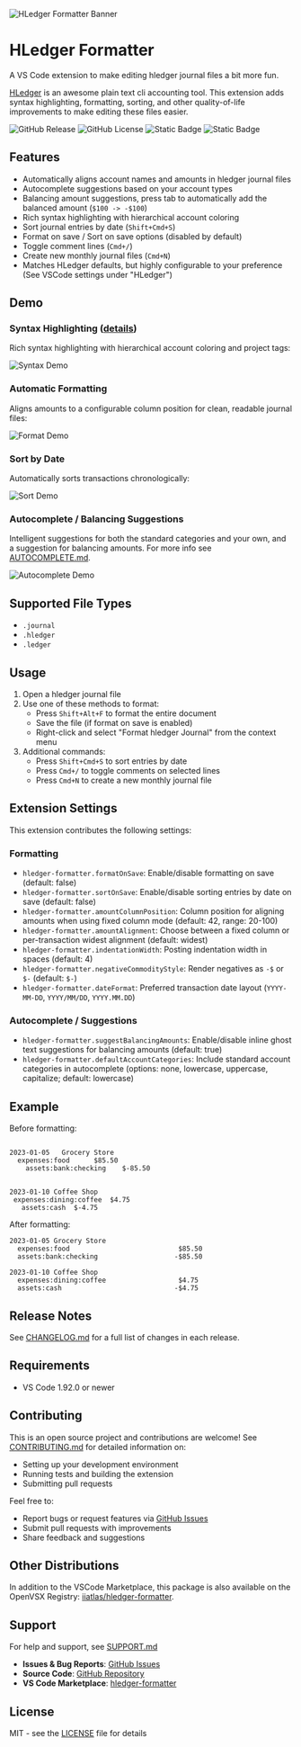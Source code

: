 ![HLedger Formatter Banner](images/banner.jpg)

# HLedger Formatter

A VS Code extension to make editing hledger journal files a bit more fun.

[HLedger](https://hledger.org/) is an awesome plain text cli accounting tool. This extension adds syntax highlighting, formatting, sorting, and other quality-of-life improvements to make editing these files easier.

![GitHub Release](https://img.shields.io/github/v/release/iiatlas/hledger-formatter) ![GitHub License](https://img.shields.io/github/license/iiatlas/hledger-formatter) ![Static Badge](https://img.shields.io/badge/VS%20Code-Ready-2BABF3) ![Static Badge](https://img.shields.io/badge/Open%20VSX-Ready-A60EE5) 


## Features

- Automatically aligns account names and amounts in hledger journal files
- Autocomplete suggestions based on your account types
- Balancing amount suggestions, press tab to automatically add the balanced amount (`$100 -> -$100`)
- Rich syntax highlighting with hierarchical account coloring
- Sort journal entries by date (`Shift+Cmd+S`)
- Format on save / Sort on save options (disabled by default)
- Toggle comment lines (`Cmd+/`)
- Create new monthly journal files (`Cmd+N`)
- Matches HLedger defaults, but highly configurable to your preference (See VSCode settings under "HLedger")

## Demo

### Syntax Highlighting ([details](SYNTAX_HIGHLIGHTING.md))
Rich syntax highlighting with hierarchical account coloring and project tags:

![Syntax Demo](images/syntax-demo.gif)

### Automatic Formatting
Aligns amounts to a configurable column position for clean, readable journal files:

![Format Demo](images/format-demo.gif)

### Sort by Date
Automatically sorts transactions chronologically:

![Sort Demo](images/sort-demo.gif)

### Autocomplete / Balancing Suggestions
Intelligent suggestions for both the standard categories and your own, and a suggestion for balancing amounts.  For more info see [AUTOCOMPLETE.md](AUTCOMPLETE.md).

![Autocomplete Demo](images/autocomplete-demo.gif)


## Supported File Types

- `.journal`
- `.hledger`
- `.ledger`

## Usage

1. Open a hledger journal file
2. Use one of these methods to format:
   - Press `Shift+Alt+F` to format the entire document
   - Save the file (if format on save is enabled)
   - Right-click and select "Format hledger Journal" from the context menu
3. Additional commands:
   - Press `Shift+Cmd+S` to sort entries by date
   - Press `Cmd+/` to toggle comments on selected lines
   - Press `Cmd+N` to create a new monthly journal file

## Extension Settings

This extension contributes the following settings:

### Formatting
* `hledger-formatter.formatOnSave`: Enable/disable formatting on save (default: false)
* `hledger-formatter.sortOnSave`: Enable/disable sorting entries by date on save (default: false)
* `hledger-formatter.amountColumnPosition`: Column position for aligning amounts when using fixed column mode (default: 42, range: 20-100)
* `hledger-formatter.amountAlignment`: Choose between a fixed column or per-transaction widest alignment (default: widest)
* `hledger-formatter.indentationWidth`: Posting indentation width in spaces (default: 4)
* `hledger-formatter.negativeCommodityStyle`: Render negatives as `-$` or `$-` (default: `$-`)
* `hledger-formatter.dateFormat`: Preferred transaction date layout (`YYYY-MM-DD`, `YYYY/MM/DD`, `YYYY.MM.DD`)

### Autocomplete / Suggestions
* `hledger-formatter.suggestBalancingAmounts`: Enable/disable inline ghost text suggestions for balancing amounts (default: true)
* `hledger-formatter.defaultAccountCategories`: Include standard account categories in autocomplete (options: none, lowercase, uppercase, capitalize; default: lowercase)

## Example

Before formatting:

```

2023-01-05   Grocery Store
  expenses:food      $85.50
    assets:bank:checking    $-85.50


2023-01-10 Coffee Shop
 expenses:dining:coffee  $4.75
   assets:cash  $-4.75
```

After formatting:

```
2023-01-05 Grocery Store
  expenses:food                           $85.50
  assets:bank:checking                   -$85.50

2023-01-10 Coffee Shop
  expenses:dining:coffee                  $4.75
  assets:cash                            -$4.75
```

## Release Notes

See [CHANGELOG.md](CHANGELOG.md) for a full list of changes in each release.

## Requirements

- VS Code 1.92.0 or newer

## Contributing

This is an open source project and contributions are welcome! See [CONTRIBUTING.md](CONTRIBUTING.md) for detailed information on:
- Setting up your development environment
- Running tests and building the extension
- Submitting pull requests

Feel free to:
- Report bugs or request features via [GitHub Issues](https://github.com/iiAtlas/hledger-formatter/issues)
- Submit pull requests with improvements
- Share feedback and suggestions

## Other Distributions

In addition to the VSCode Marketplace, this package is also available on the OpenVSX Registry: [iiatlas/hledger-formatter](https://open-vsx.org/extension/iiatlas/hledger-formatter).

## Support

For help and support, see [SUPPORT.md](SUPPORT.md)

- **Issues & Bug Reports**: [GitHub Issues](https://github.com/iiAtlas/hledger-formatter/issues)
- **Source Code**: [GitHub Repository](https://github.com/iiAtlas/hledger-formatter)
- **VS Code Marketplace**: [hledger-formatter](https://marketplace.visualstudio.com/items?itemName=iiatlas.hledger-formatter)

## License

MIT - see the [LICENSE](LICENSE) file for details
